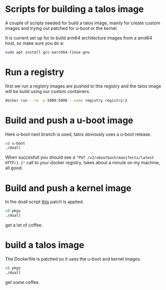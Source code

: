 # Scripts for building a talos image

A couple of scripts needed for build a talos image, mainly for create custom images and trying out patched for u-boot or the kernel.

It is current set up for to build arm64 architecture images from a amd64 host, so make sure you do a:

```bash
sudo apt install gcc-aarch64-linux-gnu
```

# Run a registry

first we run a registry images are pushed to this registry and the talos image will be build using our custom containers.

```bash
docker run --rm -p 5000:5000 --name registry registry:2
```

# Build and push a u-boot image

Here u-boot next branch is used, talos obviously uses a u-boot release.

```bash
cd u-boot
./doall
```

When succesfull you should see a 
```"PUT /v2/ubootbash/manifests/latest HTTP/1.1"```
call to your docker registry, takes about a minute on my machine, all good.

# Build and push a kernel image

In the doall script [this](https://patchwork.kernel.org/project/linux-pci/patch/20230623144100.34196-3-james.quinlan@broadcom.com/) patch is applied.

```bash
cd pkgs
./doall
```

get a lot of coffee.

# build a talos image

The Dockerfile is patched so it uses the u-boot and kernel images.

```bash
cd pkgs
./doall
```

get some coffee.

